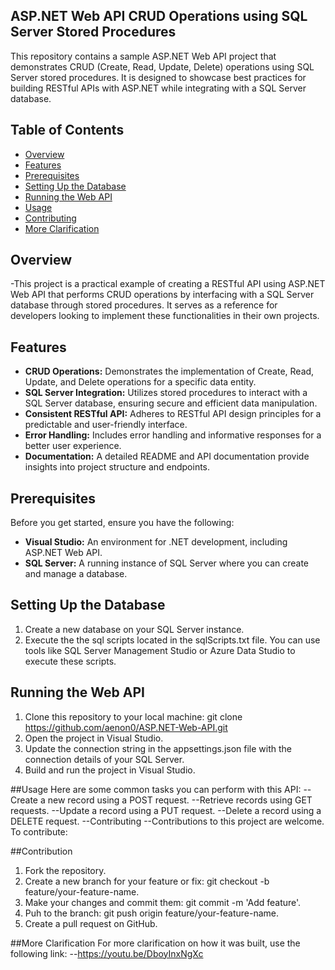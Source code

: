 ## ASP.NET Web API CRUD Operations using SQL Server Stored Procedures


This repository contains a sample ASP.NET Web API project that demonstrates CRUD (Create, Read, Update, Delete) operations using SQL Server stored procedures. It is designed to showcase best practices for building RESTful APIs with ASP.NET while integrating with a SQL Server database.

## Table of Contents

- [Overview](#overview)
- [Features](#features)
- [Prerequisites](#prerequisites)
- [Setting Up the Database](#setting-up-the-database)
- [Running the Web API](#running-the-web-api)
- [Usage](#usage)
- [Contributing](#contributing)
- [More Clarification](#clarification)

## Overview
-This project is a practical example of creating a RESTful API using ASP.NET Web API that performs CRUD operations by interfacing with a SQL Server database through stored procedures. It serves as a reference for developers looking to implement these functionalities in their own projects.
## Features
- **CRUD Operations:** Demonstrates the implementation of Create, Read, Update, and Delete operations for a specific data entity.
- **SQL Server Integration:** Utilizes stored procedures to interact with a SQL Server database, ensuring secure and efficient data manipulation.
- **Consistent RESTful API:** Adheres to RESTful API design principles for a predictable and user-friendly interface.
- **Error Handling:** Includes error handling and informative responses for a better user experience.
- **Documentation:** A detailed README and API documentation provide insights into project structure and endpoints.

## Prerequisites
Before you get started, ensure you have the following:
- **Visual Studio:** An environment for .NET development, including ASP.NET Web API.
- **SQL Server:** A running instance of SQL Server where you can create and manage a database.

## Setting Up the Database
1. Create a new database on your SQL Server instance.
2. Execute the the sql scripts located in the sqlScripts.txt file. You can use tools like SQL Server Management Studio or Azure Data Studio to execute these scripts.

## Running the Web API
1. Clone this repository to your local machine:
   git clone https://github.com/aenon0/ASP.NET-Web-API.git
2. Open the project in Visual Studio.
3. Update the connection string in the appsettings.json file with the connection details of your SQL Server.
4. Build and run the project in Visual Studio.


##Usage
Here are some common tasks you can perform with this API:
--Create a new record using a POST request.
--Retrieve records using GET requests.
--Update a record using a PUT request.
--Delete a record using a DELETE request.
--Contributing
--Contributions to this project are welcome. To contribute:

##Contribution
1. Fork the repository.
2. Create a new branch for your feature or fix: git checkout -b feature/your-feature-name.
3. Make your changes and commit them: git commit -m 'Add feature'.
4. Puh to the branch: git push origin feature/your-feature-name.
5. Create a pull request on GitHub.


##More Clarification
For more clarification on how it was built, use the following link:
--https://youtu.be/DboyInxNgXc

